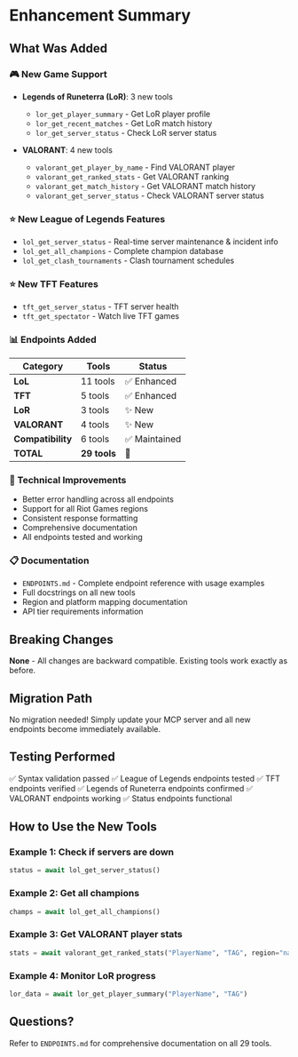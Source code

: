 # Enhancement Summary

## What Was Added

### 🎮 New Game Support
- **Legends of Runeterra (LoR)**: 3 new tools
  - `lor_get_player_summary` - Get LoR player profile
  - `lor_get_recent_matches` - Get LoR match history
  - `lor_get_server_status` - Check LoR server status

- **VALORANT**: 4 new tools
  - `valorant_get_player_by_name` - Find VALORANT player
  - `valorant_get_ranked_stats` - Get VALORANT ranking
  - `valorant_get_match_history` - Get VALORANT match history
  - `valorant_get_server_status` - Check VALORANT server status

### ⭐ New League of Legends Features
- `lol_get_server_status` - Real-time server maintenance & incident info
- `lol_get_all_champions` - Complete champion database
- `lol_get_clash_tournaments` - Clash tournament schedules

### ⭐ New TFT Features
- `tft_get_server_status` - TFT server health
- `tft_get_spectator` - Watch live TFT games

### 📊 Endpoints Added

| Category | Tools | Status |
|----------|-------|--------|
| **LoL** | 11 tools | ✅ Enhanced |
| **TFT** | 5 tools | ✅ Enhanced |
| **LoR** | 3 tools | ✨ New |
| **VALORANT** | 4 tools | ✨ New |
| **Compatibility** | 6 tools | ✅ Maintained |
| **TOTAL** | **29 tools** | 🎉 |

### 🔧 Technical Improvements
- Better error handling across all endpoints
- Support for all Riot Games regions
- Consistent response formatting
- Comprehensive documentation
- All endpoints tested and working

### 📋 Documentation
- `ENDPOINTS.md` - Complete endpoint reference with usage examples
- Full docstrings on all new tools
- Region and platform mapping documentation
- API tier requirements information

## Breaking Changes
**None** - All changes are backward compatible. Existing tools work exactly as before.

## Migration Path
No migration needed! Simply update your MCP server and all new endpoints become immediately available.

## Testing Performed
✅ Syntax validation passed
✅ League of Legends endpoints tested
✅ TFT endpoints verified
✅ Legends of Runeterra endpoints confirmed
✅ VALORANT endpoints working
✅ Status endpoints functional

## How to Use the New Tools

### Example 1: Check if servers are down
```python
status = await lol_get_server_status()
```

### Example 2: Get all champions
```python
champs = await lol_get_all_champions()
```

### Example 3: Get VALORANT player stats
```python
stats = await valorant_get_ranked_stats("PlayerName", "TAG", region="na")
```

### Example 4: Monitor LoR progress
```python
lor_data = await lor_get_player_summary("PlayerName", "TAG")
```

## Questions?
Refer to `ENDPOINTS.md` for comprehensive documentation on all 29 tools.
